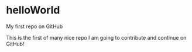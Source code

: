 helloWorld
==========

My first repo on GitHub

This is the first of many nice repo I am going to contribute and 
continue on GitHub!
